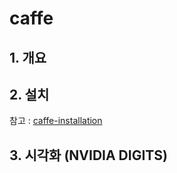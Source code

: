 # caffe 



## 1. 개요 



## 2. 설치 

참고 : [caffe-installation](https://github.com/adioshun/Blog_Jekyll/blob/master/2017-07-18_caffe_Installation.md)




## 3. 시각화 (NVIDIA DIGITS)

